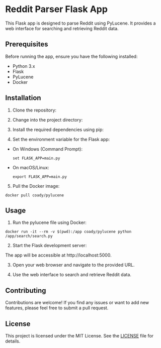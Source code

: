 # Reddit Parser Flask App

This Flask app is designed to parse Reddit using PyLucene. It provides a web interface for searching and retrieving Reddit data.

## Prerequisites

Before running the app, ensure you have the following installed:

- Python 3.x
- Flask
- PyLucene
- Docker

## Installation

1. Clone the repository:


2. Change into the project directory:


3. Install the required dependencies using pip:


4. Set the environment variable for the Flask app:

- On Windows (Command Prompt):

  ```
  set FLASK_APP=main.py
  ```

- On macOS/Linux:

  ```
  export FLASK_APP=main.py
  ```
  
5. Pull the Docker image:

  ```
  docker pull coady/pylucene
  ```

## Usage

1. Run the pylucene file using Docker:

```
docker run -it --rm -v $(pwd):/app coady/pylucene python /app/search/search.py
```

2. Start the Flask development server:


The app will be accessible at http://localhost:5000.

3. Open your web browser and navigate to the provided URL.

4. Use the web interface to search and retrieve Reddit data.

## Contributing

Contributions are welcome! If you find any issues or want to add new features, please feel free to submit a pull request.

## License

This project is licensed under the MIT License. See the [LICENSE](LICENSE) file for details.
